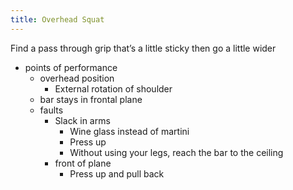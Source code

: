 ```yaml
---
title: Overhead Squat
---
```


Find a pass through grip that’s a little sticky then go a little wider
- points of performance
	- overhead position
		- External rotation of shoulder
	- bar stays in frontal plane
	- faults
		- Slack in arms
			- Wine glass instead of martini
			- Press up
			- Without using your legs, reach the bar to the ceiling 
		- front of plane
			- Press up and pull back
